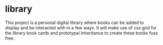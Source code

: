 # library

This project is a personal digital library where books can be added to display and be interacted with in a few ways. It will make use of css grid for the library book cards and prototypal inheritance to create these books fuss free. 